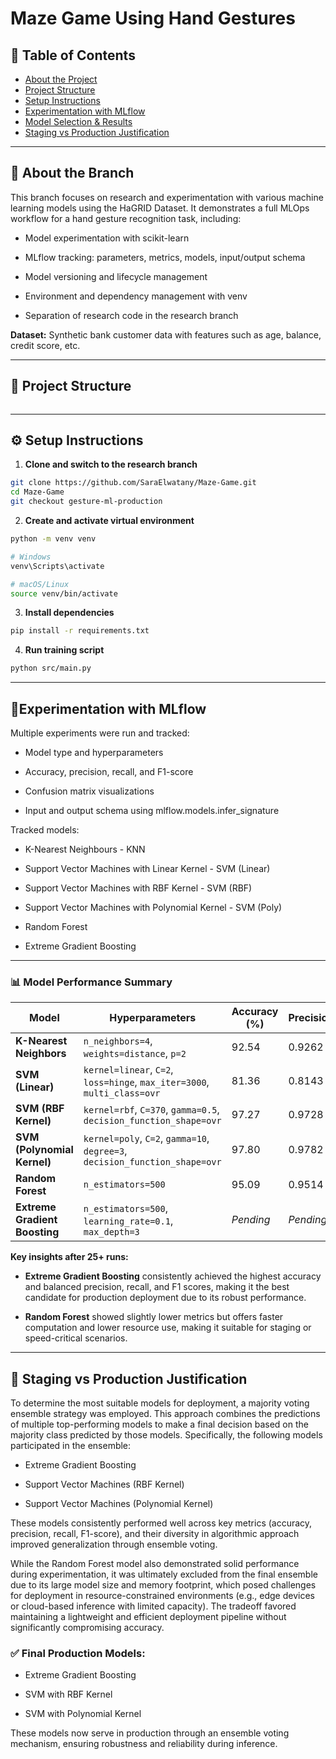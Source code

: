 # Maze Game Using Hand Gestures

## 📑 Table of Contents

- [About the Project](#about-the-project)
- [Project Structure](#project-structure)
- [Setup Instructions](#setup-instructions)
- [Experimentation with MLflow](#experimentation-with-mlflow)
- [Model Selection & Results](#model-selection--results)
- [Staging vs Production Justification](#staging-vs-production-justification)
  

---

## 📌 About the Branch

This branch focuses on research and experimentation with various machine learning models using the HaGRID Dataset. It demonstrates a full MLOps workflow for a hand gesture recognition task, including:

- Model experimentation with scikit-learn

- MLflow tracking: parameters, metrics, models, input/output schema

- Model versioning and lifecycle management

- Environment and dependency management with venv

- Separation of research code in the research branch

**Dataset:** Synthetic bank customer data with features such as age, balance, credit score, etc.

---

## 📁 Project Structure
```bash
```


---

## ⚙️ Setup Instructions

1. **Clone and switch to the research branch**

```bash
git clone https://github.com/SaraElwatany/Maze-Game.git
cd Maze-Game
git checkout gesture-ml-production
```


2. **Create and activate virtual environment**

```bash
python -m venv venv

# Windows
venv\Scripts\activate

# macOS/Linux
source venv/bin/activate
```


3. **Install dependencies**

```bash
pip install -r requirements.txt
```


4. **Run training script**
   
```bash
python src/main.py
```



---

## 🔬Experimentation with MLflow

Multiple experiments were run and tracked:

- Model type and hyperparameters

- Accuracy, precision, recall, and F1-score

- Confusion matrix visualizations

- Input and output schema using mlflow.models.infer_signature


Tracked models:

- K-Nearest Neighbours - KNN
  
- Support Vector Machines with Linear Kernel - SVM (Linear)
  
- Support Vector Machines with RBF Kernel - SVM (RBF)
  
- Support Vector Machines with Polynomial Kernel - SVM (Poly)

- Random Forest
  
- Extreme Gradient Boosting
  


---

### 📊 Model Performance Summary

| Model                      | Hyperparameters                                                                 | Accuracy (%) | Precision | Recall  | F1-score |
|----------------------------|----------------------------------------------------------------------------------|--------------|-----------|---------|----------|
| **K-Nearest Neighbors**    | `n_neighbors=4`, `weights=distance`, `p=2`                                       | 92.54        | 0.9262    | 0.9254  | 0.9257   |
| **SVM (Linear)**           | `kernel=linear`, `C=2`, `loss=hinge`, `max_iter=3000`, `multi_class=ovr`        | 81.36        | 0.8143    | 0.8136  | 0.8120   |
| **SVM (RBF Kernel)**       | `kernel=rbf`, `C=370`, `gamma=0.5`, `decision_function_shape=ovr`               | 97.27        | 0.9728    | 0.9727  | 0.9727   |
| **SVM (Polynomial Kernel)**| `kernel=poly`, `C=2`, `gamma=10`, `degree=3`, `decision_function_shape=ovr`     | 97.80        | 0.9782    | 0.9780  | 0.9780   |
| **Random Forest**          | `n_estimators=500`                                                              | 95.09        | 0.9514    | 0.9509  | 0.9510   |
| **Extreme Gradient Boosting** | `n_estimators=500`, `learning_rate=0.1`, `max_depth=3`                      | *Pending*    | *Pending* | *Pending* | *Pending* |


**Key insights after 25+ runs:**

- **Extreme Gradient Boosting** consistently achieved the highest accuracy and balanced precision, recall, and F1 scores, making it the best candidate for production deployment due to its robust performance.

- **Random Forest** showed slightly lower metrics but offers faster computation and lower resource use, making it suitable for staging or speed-critical scenarios.



---

## 🚦 Staging vs Production Justification

To determine the most suitable models for deployment, a majority voting ensemble strategy was employed. This approach combines the predictions of multiple top-performing models to make a final decision based on the majority class predicted by those models. Specifically, the following models participated in the ensemble:

- Extreme Gradient Boosting

- Support Vector Machines (RBF Kernel)

- Support Vector Machines (Polynomial Kernel)

These models consistently performed well across key metrics (accuracy, precision, recall, F1-score), and their diversity in algorithmic approach improved generalization through ensemble voting.

While the Random Forest model also demonstrated solid performance during experimentation, it was ultimately excluded from the final ensemble due to its large model size and memory footprint, which posed challenges for deployment in resource-constrained environments (e.g., edge devices or cloud-based inference with limited capacity). The tradeoff favored maintaining a lightweight and efficient deployment pipeline without significantly compromising accuracy.

### ✅ Final Production Models:

- Extreme Gradient Boosting

- SVM with RBF Kernel

- SVM with Polynomial Kernel

These models now serve in production through an ensemble voting mechanism, ensuring robustness and reliability during inference.





